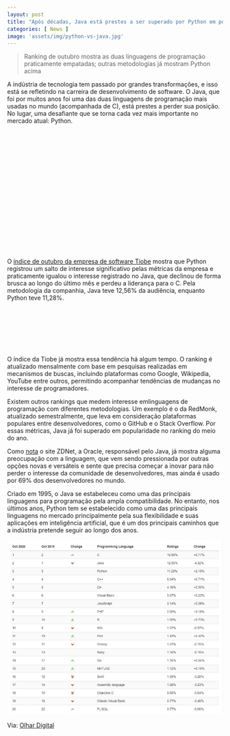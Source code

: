 ```yaml
---
layout: post
title: "Após décadas, Java está prestes a ser superado por Python em popularidade"
categories: [ News ]
image: 'assets/img/python-vs-java.jpg'
---
```


> Ranking de outubro mostra as duas linguagens de programação praticamente empatadas; outras metodologias já mostram Python acima

A indústria de tecnologia tem passado por grandes transformações, e isso está se refletindo na carreira de desenvolvimento de software. O Java, que foi por muitos anos foi uma das duas linguagens de programação mais usadas no mundo (acompanhada de C), está prestes a perder sua posição. No lugar, uma desafiante que se torna cada vez mais importante no mercado atual: Python.

<!-- QUADRADO -->
<script async src="//pagead2.googlesyndication.com/pagead/js/adsbygoogle.js"></script>
<ins class="adsbygoogle"
style="display:inline-block;width:336px;height:280px"
data-ad-client="ca-pub-2838251107855362"
data-ad-slot="5351066970"></ins>
<script>
(adsbygoogle = window.adsbygoogle || []).push({});
</script>

O [índice de outubro da empresa de software Tiobe](https://www.tiobe.com/tiobe-index/) mostra que Python registrou um salto de interesse significativo pelas métricas da empresa e praticamente igualou o interesse registrado no Java, que declinou de forma brusca ao longo do último mês e perdeu a liderança para o C. Pela metodologia da companhia, Java teve 12,56% da audiência, enquanto Python teve 11,28%.

<!-- MINI ANÚNCIO -->
<script async src="//pagead2.googlesyndication.com/pagead/js/adsbygoogle.js"></script>
<!-- Games Root -->
<ins class="adsbygoogle"
style="display:inline-block;width:730px;height:95px"
data-ad-client="ca-pub-2838251107855362"
data-ad-slot="5351066970"></ins>
<script>
(adsbygoogle = window.adsbygoogle || []).push({});
</script>

O índice da Tiobe já mostra essa tendência há algum tempo. O ranking é atualizado mensalmente com base em pesquisas realizadas em mecanismos de buscas, incluindo plataformas como Google, Wikipedia, YouTube entre outros, permitindo acompanhar tendências de mudanças no interesse de programadores.

<!-- RETANGULO LARGO 2 -->
<script async src="//pagead2.googlesyndication.com/pagead/js/adsbygoogle.js"></script>
<ins class="adsbygoogle"
style="display:block; text-align:center;"
data-ad-layout="in-article"
data-ad-format="fluid"
data-ad-client="ca-pub-2838251107855362"
data-ad-slot="8549252987"></ins>
<script>
(adsbygoogle = window.adsbygoogle || []).push({});
</script>

Existem outros rankings que medem interesse emlinguagens de programação com diferentes metodologias. Um exemplo é o da RedMonk, atualizado semestralmente, que leva em consideração plataformas populares entre desenvolvedores, como o GitHub e o Stack Overflow. Por essas métricas, Java já foi superado em popularidade no ranking do meio do ano.

Como [nota](https://www.zdnet.com/article/python-set-to-overtake-java-in-latest-programming-language-rankings/) o site ZDNet, a Oracle, responsável pelo Java, já mostra alguma preocupação com a linguagem, que vem sendo pressionada por outras opções novas e versáteis e sente que precisa começar a inovar para não perder o interesse da comunidade de desenvolvedores, mas ainda é usado por 69% dos desenvolvedores no mundo.

Criado em 1995, o Java se estabeleceu como uma das principais linguagens para programação pela ampla compatibilidade. No entanto, nos últimos anos, Python tem se estabelecido como uma das principais linguagens no mercado principalmente pela sua flexibilidade e suas aplicações em inteligência artificial, que é um dos principais caminhos que a indústria pretende seguir ao longo dos anos.

![Índice](/assets/img/20201005035200.jpg)

<!-- RETANGULO LARGO -->
<script async src="https://pagead2.googlesyndication.com/pagead/js/adsbygoogle.js"></script>
<!-- Informat -->
<ins class="adsbygoogle"
style="display:block"
data-ad-client="ca-pub-2838251107855362"
data-ad-slot="2327980059"
data-ad-format="auto"
data-full-width-responsive="true"></ins>
<script>
(adsbygoogle = window.adsbygoogle || []).push({});
</script>


Via: [Olhar Digital](https://olhardigital.com.br/noticia/apos-decadas-java-esta-prestes-a-ser-superado-por-python-em-popularidade/108198)

<!-- QUADRADO -->
<script async src="//pagead2.googlesyndication.com/pagead/js/adsbygoogle.js"></script>
<ins class="adsbygoogle"
style="display:inline-block;width:336px;height:280px"
data-ad-client="ca-pub-2838251107855362"
data-ad-slot="5351066970"></ins>
<script>
(adsbygoogle = window.adsbygoogle || []).push({});
</script>

